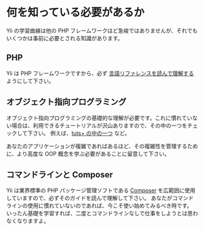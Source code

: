 # 何を知っている必要があるか

Yii の学習曲線は他の PHP フレームワークほど急峻ではありませんが、それでもいくつかは事前に必要とされる知識があります。

## PHP

Yii は PHP フレームワークですから、必ず [言語リファレンスを読んで理解する](http://php.net/manual/ja/langref.php) ようにして下さい。

## オブジェクト指向プログラミング

オブジェクト指向プログラミングの基礎的な理解が必要です。これに慣れていない場合は、利用できるチュートリアルが沢山ありますので、その中の一つをチェックして下さい。
例えば、[tuts+ の中の一つ](https://code.tutsplus.com/tutorials/object-oriented-php-for-beginners--net-12762) など。

あなたのアプリケーションが複雑であればあるほど、その複雑性を管理するために、より高度な OOP 概念を学ぶ必要があることに留意して下さい。

## コマンドラインと Composer

Yii は業界標準の PHP パッケージ管理ソフトである [Composer](https://getcomposer.org/) を広範囲に使用していますので、必ずそのガイドを読んで理解して下さい。
あなたがコマンドラインの使用に慣れていないのであれば、今こそ使い始めてみるべき時です。
いったん基礎を学習すれば、二度とコマンドラインなしで仕事をしようとは思わなくなりますよ。
